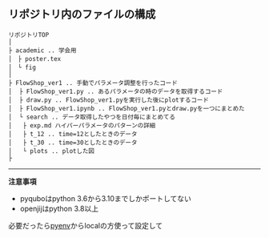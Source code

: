 ## リポジトリ内のファイルの構成
```
リポジトリTOP
│
├ academic .. 学会用
│　├ poster.tex
│　└ fig
│
├ FlowShop_ver1 .. 手動でパラメータ調整を行ったコード
│  ├ FlowShop_ver1.py .. あるパラメータの時のデータを取得するコード
│  ├ draw.py .. FlowShop_ver1.pyを実行した後にplotするコード
│  ├ FlowShop_ver1.ipynb .. FlowShop_ver1.pyとdraw.pyを一つにまとめた
│  └ search .. データ取得したやつを日付毎にまとめてる
│   ├ exp.md ハイパーパラメータのパターンの詳細
│   ├ t_12 .. time=12としたときのデータ
│   ├ t_30 .. time=30としたときのデータ
│   └ plots .. plotした図
├ 
```

---

**注意事項**

- pyquboはpython 3.6から3.10までしかポートしてない
- openjijはpython 3.8以上

必要だったら[pyenv](https://qiita.com/koooooo/items/b21d87ffe2b56d0c589b)からlocalの方使って設定して